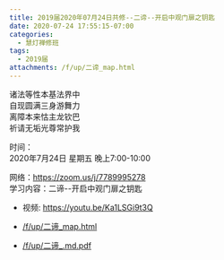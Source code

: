 ```yaml
---
title: 2019届2020年07月24日共修--二谛--开启中观门扉之钥匙
date: 2020-07-24 17:55:15-07:00
categories:
  - 慧灯禅修班
tags:
  - 2019届
attachments: /f/up/二谛_map.html
---
```

诸法等性本基法界中  
自现圆满三身游舞力  
离障本来怙主龙钦巴  
祈请无垢光尊常护我  

时间：  
2020年7月24日 星期五 晚上7:00-10:00  

网络：<https://zoom.us/j/7789995278>                             
学习内容：二谛--开启中观门扉之钥匙                       
- 视频: <https://youtu.be/Ka1LSGi9t3Q>           

- [/f/up/二谛_map.html](https://s3.ap-northeast-1.wasabisys.com/hdcx/hdv/f/up/二谛_map.html)
- [/f/up/二谛_.md.pdf](https://s3.ap-northeast-1.wasabisys.com/hdcx/hdv/f/up/二谛_.md.pdf)
